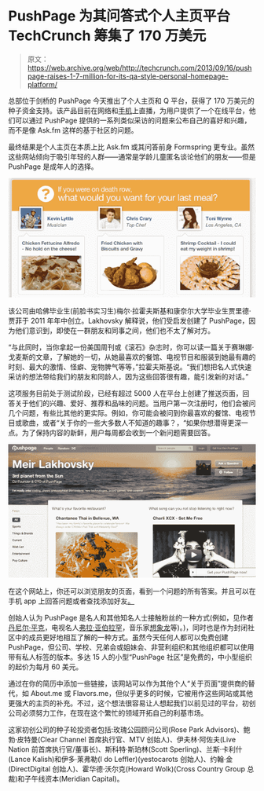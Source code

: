 # PushPage 为其问答式个人主页平台 TechCrunch 筹集了 170 万美元

> 原文：<https://web.archive.org/web/http://techcrunch.com/2013/09/16/pushpage-raises-1-7-million-for-its-qa-style-personal-homepage-platform/>

总部位于剑桥的 PushPage 今天推出了个人主页和 Q 平台，获得了 170 万美元的种子资金支持。该产品目前在网络和[手机](https://web.archive.org/web/20230130002151/https://itunes.apple.com/us/app/pushpage/id677312662)上直播，为用户提供了一个在线平台，他们可以通过 PushPage 提供的一系列类似采访的问题来公布自己的喜好和兴趣，而不是像 Ask.fm 这样的基于社区的问题。

最终结果是个人主页在本质上比 Ask.fm 或其问答前身 Formspring 更专业。虽然这些网站倾向于吸引年轻的人群——通常是学龄儿童匿名谈论他们的朋友——但是 PushPage 是成年人的选择。

[![pushpage2](img/61aed41f19d728eb9ee480ed83451f0c.png)](https://web.archive.org/web/20230130002151/https://techcrunch.com/2013/09/16/pushpage-raises-1-7-million-for-its-qa-style-personal-homepage-platform/pushpage2/)

该公司由哈佛毕业生(前脸书实习生)梅尔·拉霍夫斯基和康奈尔大学毕业生贾里德·贾菲于 2011 年年中创立。Lakhovsky 解释说，他们受启发创建了 PushPage，因为他们意识到，即使在一群朋友和同事之间，他们也不太了解对方。

“与此同时，当你拿起一份美国周刊或《滚石》杂志时，你可以读一篇关于赛琳娜·戈麦斯的文章，了解她的一切，从她最喜欢的餐馆、电视节目和服装到她最有趣的时刻、最大的激情、怪癖、宠物脾气等等，”拉霍夫斯基说。“我们想把名人式快速采访的想法带给我们的朋友和同龄人，因为这些回答很有趣，能引发新的对话。”

这项服务目前处于测试阶段，已经有超过 5000 人在平台上创建了推送页面，回答关于他们的兴趣、爱好、推荐和品味的问题。当用户第一次注册时，他们会被问几个问题，有些比其他的更实际。例如，你可能会被问到你最喜欢的餐馆、电视节目或歌曲，或者“关于你的一些大多数人不知道的趣事？，“如果你想潜得更深一点。为了保持内容的新鲜，用户每周都会收到一个新问题需要回答。

[![pushpage](img/f68890026198e41c42f5454fce66b82a.png)](https://web.archive.org/web/20230130002151/https://techcrunch.com/2013/09/16/pushpage-raises-1-7-million-for-its-qa-style-personal-homepage-platform/pushpage/)

在这个网站上，你还可以浏览朋友的页面，看到一个问题的所有答案。并且可以在手机 app 上回答问题或者查找添加好友[。](https://web.archive.org/web/20230130002151/https://itunes.apple.com/us/app/pushpage/id677312662)

创始人认为 PushPage 是名人和其他知名人士接触粉丝的一种方式(例如，见作者[丹尼尔·平克](https://web.archive.org/web/20230130002151/http://www.pushpage.me/DanielPink)，电视名人[弗拉·亚伯拉罕](https://web.archive.org/web/20230130002151/http://www.pushpage.me/FarrahAbraham/?all=1)，音乐家[想象龙](https://web.archive.org/web/20230130002151/http://www.pushpage.me/ImagineDragons)等)。)，同时也是作为封闭社区中的成员更好地相互了解的一种方式。虽然今天任何人都可以免费创建 PushPage，但公司、学校、兄弟会或姐妹会、非营利组织和其他组织都可以使用带有私人标签的版本。多达 15 人的小型“PushPage 社区”是免费的，中小型组织的起价为每月 60 美元。

通过在你的简历中添加一些链接，该网站可以作为其他个人“关于页面”提供商的替代，如 About.me 或 Flavors.me，但似乎更多的时候，它被用作这些网站或其他更强大的主页的补充。不过，这个想法很容易让人想起我们以前见过的平台，初创公司必须努力工作，在现在这个繁忙的领域开拓自己的利基市场。

这家初创公司的种子轮投资者包括:玫瑰公园顾问公司(Rose Park Advisors)、鲍勃·皮特曼(Clear Channel 首席执行官、MTV 创始人)、伊夫林·阿佐夫(Live Nation 前首席执行官/董事长)、斯科特·斯珀林(Scott Sperling)、兰斯·卡利什(Lance Kalish)和伊多·莱弗勒(I do Leffler)(yestocarots 创始人)、约翰·金(DirectDigital 创始人)、霍华德·沃尔克(Howard Wolk)(Cross Country Group 总裁)和子午线资本(Meridian Capital)。